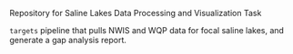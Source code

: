 Repository for Saline Lakes Data Processing and Visualization Task 

`targets` pipeline that pulls NWIS and WQP data for focal saline lakes, and generate a gap analysis report.
